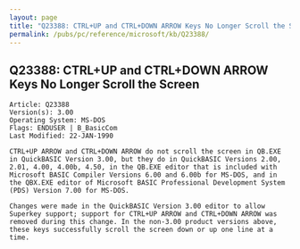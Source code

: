 ```yaml
---
layout: page
title: "Q23388: CTRL+UP and CTRL+DOWN ARROW Keys No Longer Scroll the Screen"
permalink: /pubs/pc/reference/microsoft/kb/Q23388/
---
```


## Q23388: CTRL+UP and CTRL+DOWN ARROW Keys No Longer Scroll the Screen

	Article: Q23388
	Version(s): 3.00
	Operating System: MS-DOS
	Flags: ENDUSER | B_BasicCom
	Last Modified: 22-JAN-1990
	
	CTRL+UP ARROW and CTRL+DOWN ARROW do not scroll the screen in QB.EXE
	in QuickBASIC Version 3.00, but they do in QuickBASIC Versions 2.00,
	2.01, 4.00, 4.00b, 4.50, in the QB.EXE editor that is included with
	Microsoft BASIC Compiler Versions 6.00 and 6.00b for MS-DOS, and in
	the QBX.EXE editor of Microsoft BASIC Professional Development System
	(PDS) Version 7.00 for MS-DOS.
	
	Changes were made in the QuickBASIC Version 3.00 editor to allow
	Superkey support; support for CTRL+UP ARROW and CTRL+DOWN ARROW was
	removed during this change. In the non-3.00 product versions above,
	these keys successfully scroll the screen down or up one line at a
	time.
